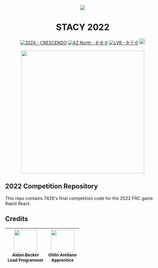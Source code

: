 <div align="center">
    <img src="https://i.imgur.com/A0nEszi.png">
</div>

<h1 align="center">STACY 2022</h1>

<div align="center">
    <a href="https://firstfrc.blob.core.windows.net/frc2022/Manual/2022FRCGameManual.pdf" target="_blank"><img src="https://img.shields.io/badge/2022-RAPID REACT-10a6b9?logo=first" alt="2024 - CRESCENDO"></a>
    <a href="https://www.thebluealliance.com/event/2022azfl" target="_blank"><img src="https://img.shields.io/badge/AZ North-6--6--0-3f51b5" alt="AZ North - 6-6-0"></a>
    <a href="https://www.thebluealliance.com/event/2022nvlv" target="_blank"><img src="https://img.shields.io/badge/LVR-9--7--0-ed1c24" alt="LVR - 9-7-0"></a>
    <a href="https://www.statbotics.io/team/7426/2022" target="_blank"><img width="20" height="20" src="https://www.statbotics.io/circ_favicon.ico"></a>
</div>
<br>
<div align="center">
    <img src="https://i.imgur.com/HXcMpI9.png" width="400">
</div>

## 2022 Competition Repository

This repo contains 7426's final competition code for the 2022 FRC game Rapid React. 

## Credits

<div align="center">

| [<img src="https://avatars.githubusercontent.com/u/79188194?v=4" width="75px;"/><br /><sub>Aidan Becker</sub>](https://github.com/Force0h)<br /> <sub>Lead Programmer</sub>|  [<img src="https://avatars.githubusercontent.com/u/32149826?v=4" width="75px;"/><br /><sub>Ohlin Arellano</sub>](https://github.com/murphy28)<br /> <sub>Apprentice</sub>|
| :---: | :---: |

</div>